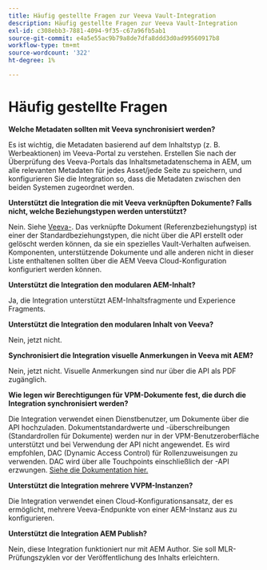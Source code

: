 ```yaml
---
title: Häufig gestellte Fragen zur Veeva Vault-Integration
description: Häufig gestellte Fragen zur Veeva Vault-Integration
exl-id: c308ebb3-7881-4094-9f35-c67a96fb5ab1
source-git-commit: e4a5e55ac9b79a8de7dfa8ddd3d0ad99560917b8
workflow-type: tm+mt
source-wordcount: '322'
ht-degree: 1%

---
```


# Häufig gestellte Fragen

**Welche Metadaten sollten mit Veeva synchronisiert werden?**

Es ist wichtig, die Metadaten basierend auf dem Inhaltstyp (z. B. Werbeaktionen) im Veeva-Portal zu verstehen. Erstellen Sie nach der Überprüfung des Veeva-Portals das Inhaltsmetadatenschema in AEM, um alle relevanten Metadaten für jedes Asset/jede Seite zu speichern, und konfigurieren Sie die Integration so, dass die Metadaten zwischen den beiden Systemen zugeordnet werden.

**Unterstützt die Integration die mit Veeva verknüpften Dokumente? Falls nicht, welche Beziehungstypen werden unterstützt?**

Nein. Siehe [Veeva-](https://vaulthelp2.vod309.com/wordpress/admin-user-help/documents-admin-user-help/about-document-relationships/). Das verknüpfte Dokument (Referenzbeziehungstyp) ist einer der Standardbeziehungstypen, die nicht über die API erstellt oder gelöscht werden können, da sie ein spezielles Vault-Verhalten aufweisen. Komponenten, unterstützende Dokumente und alle anderen nicht in dieser Liste enthaltenen sollten über die AEM Veeva Cloud-Konfiguration konfiguriert werden können.

**Unterstützt die Integration den modularen AEM-Inhalt?**

Ja, die Integration unterstützt AEM-Inhaltsfragmente und Experience Fragments.

**Unterstützt die Integration den modularen Inhalt von Veeva?**

Nein, jetzt nicht.

**Synchronisiert die Integration visuelle Anmerkungen in Veeva mit AEM?**

Nein, jetzt nicht. Visuelle Anmerkungen sind nur über die API als PDF zugänglich.

**Wie legen wir Berechtigungen für VPM-Dokumente fest, die durch die Integration synchronisiert werden?**

Die Integration verwendet einen Dienstbenutzer, um Dokumente über die API hochzuladen.  Dokumentstandardwerte und -überschreibungen (Standardrollen für Dokumente) werden nur in der VPM-Benutzeroberfläche unterstützt und bei Verwendung der API nicht angewendet. Es wird empfohlen, DAC (Dynamic Access Control) für Rollenzuweisungen zu verwenden. DAC wird über alle Touchpoints einschließlich der -API erzwungen. [Siehe die Dokumentation hier.](http://vaulthelp2.vod309.com/wordpress/admin-user-help/ah-user-permissions-access-control/about-dynamic-access-control-for-documents/)

**Unterstützt die Integration mehrere VVPM-Instanzen?**

Die Integration verwendet einen Cloud-Konfigurationsansatz, der es ermöglicht, mehrere Veeva-Endpunkte von einer AEM-Instanz aus zu konfigurieren.

**Unterstützt die Integration AEM Publish?**

Nein, diese Integration funktioniert nur mit AEM Author. Sie soll MLR-Prüfungszyklen vor der Veröffentlichung des Inhalts erleichtern.
